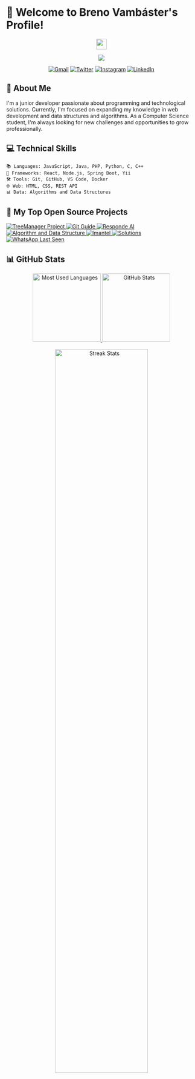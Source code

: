 # 👋 Welcome to Breno Vambáster's Profile!

<div align="center">
  <img src="https://media.giphy.com/media/hvRJCLFzcasrR4ia7z/giphy.gif" width="28">
</div>

<p align="center">
  <a href=""><img src="https://readme-typing-svg.herokuapp.com?font=roboto&color=%25E640D7&size=28&center=true&vCenter=true&width=401&height=45&lines=Junior+Developer...;and+Computer+Science+Student"></a>
</p>

<div align="center">
  
  [![Gmail](https://img.shields.io/badge/-Gmail-D14836?style=for-the-badge&logo=gmail&logoColor=white)](mailto:brenovambaster5@gmail.com)
  [![Twitter](https://img.shields.io/badge/-Twitter-1DA1F2?style=for-the-badge&logo=twitter&logoColor=white)](https://twitter.com/brenoVambaster)
  [![Instagram](https://img.shields.io/badge/-Instagram-E4405F?style=for-the-badge&logo=instagram&logoColor=white)](https://www.instagram.com/brenovambaster/)
  [![LinkedIn](https://img.shields.io/badge/-LinkedIn-0077B5?style=for-the-badge&logo=linkedin&logoColor=white)](https://www.linkedin.com/)
  
</div>

## 🚀 About Me

I'm a junior developer passionate about programming and technological solutions. Currently, I'm focused on expanding my knowledge in web development and data structures and algorithms. As a Computer Science student, I'm always looking for new challenges and opportunities to grow professionally.

## 💻 Technical Skills

```
📚 Languages: JavaScript, Java, PHP, Python, C, C++
🔧 Frameworks: React, Node.js, Spring Boot, Yii
🛠️ Tools: Git, GitHub, VS Code, Docker
🌐 Web: HTML, CSS, REST API
📊 Data: Algorithms and Data Structures
```

## 📘 My Top Open Source Projects

<p align="left">
  <a href="https://github.com/brenovambaster/Projeto-TreeManager">
    <img src="https://github-readme-stats.vercel.app/api/pin/?username=brenovambaster&repo=Projeto-TreeManager&theme=algolia" alt="TreeManager Project">
  </a>
  <a href="https://github.com/brenovambaster/guia-git">
    <img src="https://github-readme-stats.vercel.app/api/pin/?username=brenovambaster&repo=guia-git&theme=algolia" alt="Git Guide">
  </a>
  <a href="https://github.com/brenovambaster/responde-ai">
    <img src="https://github-readme-stats.vercel.app/api/pin/?username=brenovambaster&repo=responde-ai&theme=algolia" alt="Responde AI">
  </a>
  <a href="https://github.com/brenovambaster/algorithm-and-data-structure">
    <img src="https://github-readme-stats.vercel.app/api/pin/?username=brenovambaster&repo=algorithm-and-data-structure&theme=algolia" alt="Algorithm and Data Structure">
  </a>
  <a href="https://github.com/brenovambaster/Imantel">
    <img src="https://github-readme-stats.vercel.app/api/pin/?username=brenovambaster&repo=Imantel&theme=algolia" alt="Imantel">
  </a>
  <a href="https://github.com/brenovambaster/Solutions">
    <img src="https://github-readme-stats.vercel.app/api/pin/?username=brenovambaster&repo=Solutions&theme=algolia" alt="Solutions">
  </a>
  <a href="https://github.com/brenovambaster/whatsApp-last-seen">
    <img src="https://github-readme-stats.vercel.app/api/pin/?username=brenovambaster&repo=whatsApp-last-seen&theme=algolia" alt="WhatsApp Last Seen">
  </a>
</p>

## 📊 GitHub Stats

<div align="center">
  <a href="#">
    <img height="180em" src="https://github-readme-stats.vercel.app/api/top-langs/?username=brenovambaster&hide=html&langs_count=8&layout=compact&theme=tokyonight" alt="Most Used Languages"/>
  </a>
  <a href="#">
    <img height="180em" src="https://github-readme-stats.vercel.app/api?username=brenovambaster&show_icons=true&count_private=true&include_all_commits=true&theme=tokyonight" alt="GitHub Stats"/>
  </a>
</div>

<br>

<div align="center">
  <a href="https://github.com/brenovambaster/brenovambaster">
    <img width="70%" src="https://github-readme-streak-stats.herokuapp.com/?user=brenovambaster&theme=tokyonight" alt="Streak Stats"/>
  </a>
</div>

<br>

